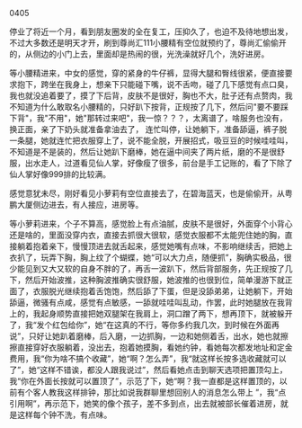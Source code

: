 0405

停业了将近一个月，看到朋友圈发的全在复工，压抑久了，也迫不及待地想出发，不过大多数还是明天才开，刷到尊尚汇111小腰精有空位就预约了，尊尚汇偷偷开的，从侧边的小门上去，里面却是热闹的很，光洗澡就好几个，洗好进房。

等小腰精进来，中女的感觉，穿的紧身的牛仔裤，显得大腿和臀线很紧，便直接要求抱下，跨坐在我身上，想亲下只能碰下嘴，说不舌吻，碰了几下感觉有点口臭，我也就没追着要了，摸了下后背，皮肤不是很好，胸也不大，肚子还有点赘肉，我不知道为什么敢取名小腰精的，只好趴下按背，正规按了几下，然后问"要不要踩下背"，我"不用"，她"那转过来吧"，我一惊？？？，太离谱了，啥服务也没有，换正面，亲了下奶头就准备拿油去了， 连忙叫停，让她躺下，准备舔逼，裤子脱一条腿，她就连忙把衣服穿上了，说不能全脱，开展招式，吸豆豆的时候哇哇叫，不知道是不是装的，然后让她趴下磨棒，她在逼中间夹了两片纸，磨的不是很舒服，出水走人，过道看见仙人掌，好像瘦了很多，前台是手工记账的，看了下除了仙人掌好像999排的比较满。

感觉意犹未尽，刚好看见小萝莉有空位直接去了，在碧海蓝天，也是偷偷开，从粤鹏大厦侧边进去，有人接应，进房等。

等小萝莉进来，个子不算高，感觉脸上有点油腻，皮肤不是很好，外面穿个小背心还是啥的，里面没穿内衣，直接去抓很大很软，感觉衣服都不太能兜住她的胸，直接躺着抱着亲下，慢慢顶进去就舌起来，感觉她嘴有点味，不影响继续舌，把她上衣扒了，玩弄下胸，胸上纹了个蝴蝶，她“可以大力点，随便抓”，胸确实极品，很少能见到又大又软的自身不胖的了，再舌一波趴下，然后背部服务，先正规按了几下，然后开始波推，这种胸波推确实很舒服，她波推的也很到位，简单漫游下就正面了，衣服脱光继续抱着舌饱饱，然后舔了下蛋，但是没舔弟弟，让她躺下，开始舔逼，微骚有点咸，感觉有点敏感，一舔就哇哇叫乱动，作罢，此时她腿放在我背上的，我起身顺势直接把她双腿架在我肩上，洞口蹭了两下，想再顶下，就被躲开了，我“发个红包给你”，她“在这真的不行，等你多约我几次，到时候在外面再说”，只好让她趴着磨棒，后入磨，一边抓胸，一边和她侧着舌，出水，她也就擦擦直接穿好衣服躺着，没出去，抱着她摸胸，看她约钟，看她每次都发地址和定金费用，我“你为啥不搞个收藏”，她“啊？怎么弄”，我“就这样长按多选收藏就可以了”，她“这样不错诶，都没人跟我说过”，然后看她点击到聊天选项把置顶勾上，我“你在外面长按就可以置顶了”，示范了下，她“啊？我一直都是这样置顶的，以前有个客人教我这样排钟，那比如说我群聊里想回别人的消息怎么带上 ”，我“点引用啊”，再示范下，她笑的像个孩子，差不多到点，出去就被部长催着进房，就是这样每个钟不洗，有点味。

